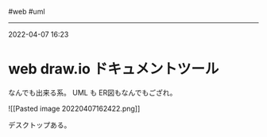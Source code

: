 #web #uml

---
2022-04-07  16:23

# web   draw.io  ドキュメントツール

なんでも出来る系。
UML も ER図もなんでもござれ。

![[Pasted image 20220407162422.png]]

デスクトップある。

